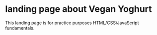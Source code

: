 # landing page about Vegan Yoghurt
This landing page is for practice purposes HTML/CSS/JavaScript fundamentals.
